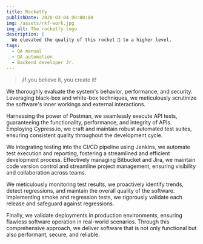 ```yaml
---
title: Rocketfy
publishDate: 2020-03-04 00:00:00
img: /assets/rkf-work.jpg
img_alt: The rocketfy logo
description: |
  We elevated the quality of this rocket 🚀 to a higher level.
tags:
  - QA manual
  - QA automation
  - Backend developer Jr.
---
```


> ¡If you believe it, you create it!


We thoroughly evaluate the system's behavior, performance, and security. Leveraging black-box and white-box techniques, we meticulously scrutinize the software's inner workings and external interactions.

Harnessing the power of Postman, we seamlessly execute API tests, guaranteeing the functionality, performance, and integrity of APIs. Employing Cypress.io, we craft and maintain robust automated test suites, ensuring consistent quality throughout the development cycle.

We integrating testing into the CI/CD pipeline using Jenkins, we automate test execution and reporting, fostering a streamlined and efficient development process. Effectively managing Bitbucket and Jira, we maintain code version control and streamline project management, ensuring visibility and collaboration across teams.

We meticulously monitoring test results, we proactively identify trends, detect regressions, and maintain the overall quality of the software. Implementing smoke and regression tests, we rigorously validate each release and safeguard against regressions.

Finally, we validate deployments in production environments, ensuring flawless software operation in real-world scenarios. Through this comprehensive approach, we deliver software that is not only functional but also performant, secure, and reliable.
